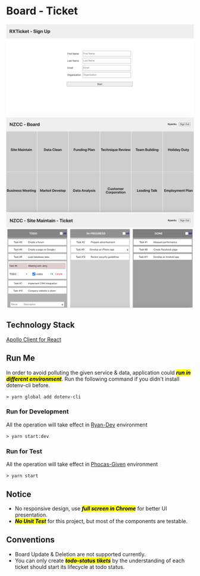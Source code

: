 # Board - Ticket

![Sign Up Page](imgs/signup-page.png)
![Board Page](imgs/board-page.png)
![Ticket Page](imgs/ticket-page.png)


## Technology Stack

[Apollo Client for React](https://www.apollographql.com/docs/react/)

## Run Me
In order to avoid polluting the given service & data, application could <mark>***run in different environment***</mark>. Run the following command if you didn't install dotenv-cli before.

```
> yarn global add dotenv-cli
```
### Run for Development
All the operation will take effect in [Ryan-Dev](https://14g8921io8.execute-api.us-east-1.amazonaws.com/ryan-dev-ticket) environment

```
> yarn start:dev
```

### Run for Test
All the operation will take effect in [Phocas-Given](https://14g8921io8.execute-api.us-east-1.amazonaws.com/ryan-dev-ticket) environment

```
> yarn start
```

## Notice
* No responsive design, use <mark>***full screen in Chrome***</mark> for better UI presentation.
* <mark>***No Unit Test***</mark> for this project, but most of the components are testable.


## Conventions
* Board Update & Deletion are not supported currently.
* You can only create <mark>***todo-status tikets***</mark> by the understanding of each ticket should start its lifecycle at todo status.

